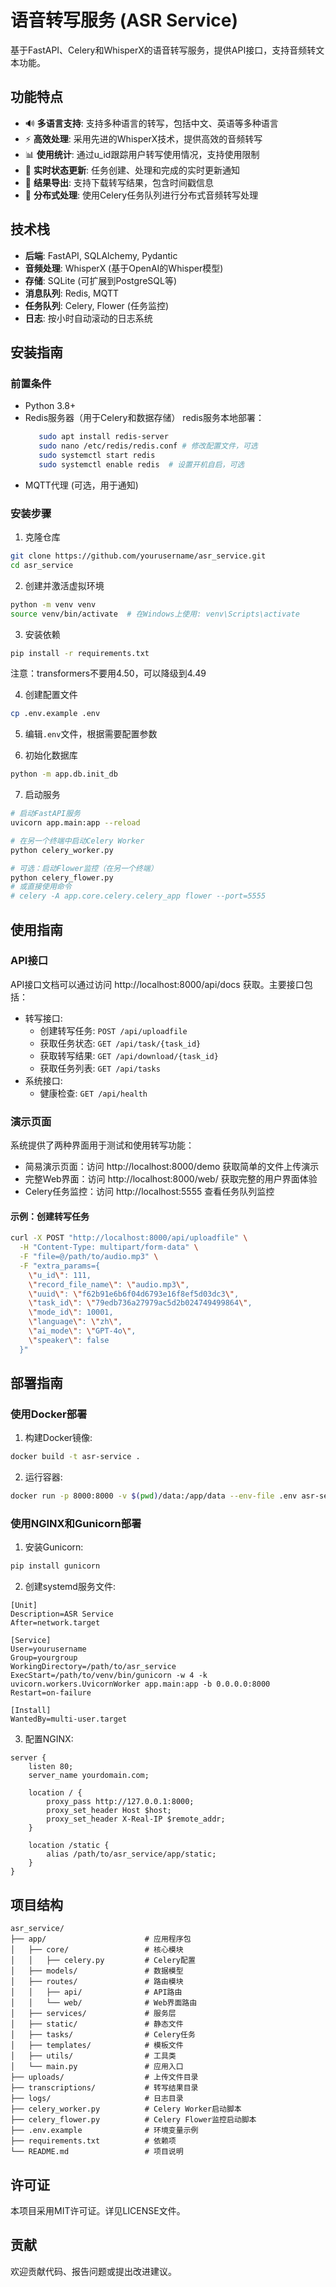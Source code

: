 # 语音转写服务 (ASR Service)

基于FastAPI、Celery和WhisperX的语音转写服务，提供API接口，支持音频转文本功能。

## 功能特点

- 🔊 **多语言支持**: 支持多种语言的转写，包括中文、英语等多种语言
- ⚡ **高效处理**: 采用先进的WhisperX技术，提供高效的音频转写
- 📊 **使用统计**: 通过u_id跟踪用户转写使用情况，支持使用限制
- 🔄 **实时状态更新**: 任务创建、处理和完成的实时更新通知
- 📄 **结果导出**: 支持下载转写结果，包含时间戳信息
- 🚀 **分布式处理**: 使用Celery任务队列进行分布式音频转写处理

## 技术栈

- **后端**: FastAPI, SQLAlchemy, Pydantic
- **音频处理**: WhisperX (基于OpenAI的Whisper模型)
- **存储**: SQLite (可扩展到PostgreSQL等)
- **消息队列**: Redis, MQTT
- **任务队列**: Celery, Flower (任务监控)
- **日志**: 按小时自动滚动的日志系统

## 安装指南

### 前置条件

- Python 3.8+
- Redis服务器（用于Celery和数据存储）
  redis服务本地部署：
  ```bash
     sudo apt install redis-server
     sudo nano /etc/redis/redis.conf # 修改配置文件，可选
     sudo systemctl start redis
     sudo systemctl enable redis  # 设置开机自启，可选
  ```
- MQTT代理 (可选，用于通知)

### 安装步骤

1. 克隆仓库

```bash
git clone https://github.com/yourusername/asr_service.git
cd asr_service
```

2. 创建并激活虚拟环境

```bash
python -m venv venv
source venv/bin/activate  # 在Windows上使用: venv\Scripts\activate
```

3. 安装依赖

```bash
pip install -r requirements.txt
```
注意：transformers不要用4.50，可以降级到4.49

4. 创建配置文件

```bash
cp .env.example .env
```

5. 编辑`.env`文件，根据需要配置参数

6. 初始化数据库

```bash
python -m app.db.init_db
```

7. 启动服务

```bash
# 启动FastAPI服务
uvicorn app.main:app --reload

# 在另一个终端中启动Celery Worker
python celery_worker.py

# 可选：启动Flower监控（在另一个终端）
python celery_flower.py
# 或直接使用命令
# celery -A app.core.celery.celery_app flower --port=5555
```

## 使用指南

### API接口

API接口文档可以通过访问 http://localhost:8000/api/docs 获取。主要接口包括：
  
- 转写接口:
  - 创建转写任务: `POST /api/uploadfile`
  - 获取任务状态: `GET /api/task/{task_id}`
  - 获取转写结果: `GET /api/download/{task_id}`
  - 获取任务列表: `GET /api/tasks`
- 系统接口:
  - 健康检查: `GET /api/health`

### 演示页面

系统提供了两种界面用于测试和使用转写功能：

- 简易演示页面：访问 http://localhost:8000/demo 获取简单的文件上传演示
- 完整Web界面：访问 http://localhost:8000/web/ 获取完整的用户界面体验
- Celery任务监控：访问 http://localhost:5555 查看任务队列监控

#### 示例：创建转写任务

```bash
curl -X POST "http://localhost:8000/api/uploadfile" \
  -H "Content-Type: multipart/form-data" \
  -F "file=@/path/to/audio.mp3" \
  -F "extra_params={
    \"u_id\": 111,
    \"record_file_name\": \"audio.mp3\",
    \"uuid\": \"f62b91e6b6f04d6793e16f8ef5d03dc3\",
    \"task_id\": \"79edb736a27979ac5d2b024749499864\",
    \"mode_id\": 10001,
    \"language\": \"zh\",
    \"ai_mode\": \"GPT-4o\",
    \"speaker\": false
  }"
```

## 部署指南

### 使用Docker部署

1. 构建Docker镜像:

```bash
docker build -t asr-service .
```

2. 运行容器:

```bash
docker run -p 8000:8000 -v $(pwd)/data:/app/data --env-file .env asr-service
```

### 使用NGINX和Gunicorn部署

1. 安装Gunicorn:

```bash
pip install gunicorn
```

2. 创建systemd服务文件:

```
[Unit]
Description=ASR Service
After=network.target

[Service]
User=yourusername
Group=yourgroup
WorkingDirectory=/path/to/asr_service
ExecStart=/path/to/venv/bin/gunicorn -w 4 -k uvicorn.workers.UvicornWorker app.main:app -b 0.0.0.0:8000
Restart=on-failure

[Install]
WantedBy=multi-user.target
```

3. 配置NGINX:

```
server {
    listen 80;
    server_name yourdomain.com;

    location / {
        proxy_pass http://127.0.0.1:8000;
        proxy_set_header Host $host;
        proxy_set_header X-Real-IP $remote_addr;
    }

    location /static {
        alias /path/to/asr_service/app/static;
    }
}
```

## 项目结构

```
asr_service/
├── app/                      # 应用程序包
│   ├── core/                 # 核心模块
│   │   ├── celery.py         # Celery配置
│   ├── models/               # 数据模型
│   ├── routes/               # 路由模块
│   │   ├── api/              # API路由
│   │   └── web/              # Web界面路由
│   ├── services/             # 服务层
│   ├── static/               # 静态文件
│   ├── tasks/                # Celery任务
│   ├── templates/            # 模板文件
│   ├── utils/                # 工具类
│   └── main.py               # 应用入口
├── uploads/                  # 上传文件目录
├── transcriptions/           # 转写结果目录
├── logs/                     # 日志目录
├── celery_worker.py          # Celery Worker启动脚本
├── celery_flower.py          # Celery Flower监控启动脚本
├── .env.example              # 环境变量示例
├── requirements.txt          # 依赖项
└── README.md                 # 项目说明
```

## 许可证

本项目采用MIT许可证。详见LICENSE文件。

## 贡献

欢迎贡献代码、报告问题或提出改进建议。
